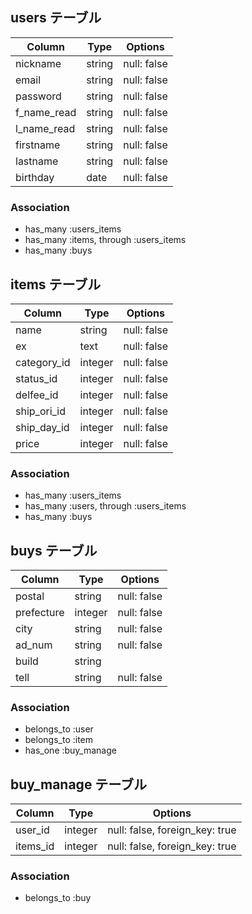 ## users テーブル
| Column      | Type   | Options     |
| ----------- | ------ | ----------- |
| nickname    | string | null: false |
| email       | string | null: false |
| password    | string | null: false |
| f_name_read | string | null: false |
| l_name_read | string | null: false |
| firstname   | string | null: false |
| lastname    | string | null: false |
| birthday    | date   | null: false |

### Association
- has_many :users_items
- has_many :items, through :users_items
- has_many :buys


## items テーブル
| Column     | Type    | Options     |
| ---------- | ------- | ----------- |
| name       | string  | null: false |
| ex         | text    | null: false |
| category_id| integer | null: false |
| status_id  | integer | null: false |
| delfee_id  | integer | null: false |
| ship_ori_id| integer | null: false |
| ship_day_id| integer | null: false |
| price      | integer | null: false |

### Association
- has_many :users_items
- has_many :users, through :users_items
- has_many :buys


## buys テーブル
| Column    | Type    | Options     |
| --------- | ------- | ----------- |
| postal    | string  | null: false |
| prefecture| integer | null: false |
| city      | string  | null: false |
| ad_num    | string  | null: false |
| build     | string  |             |
| tell      | string  | null: false |

### Association
- belongs_to :user
- belongs_to :item
- has_one :buy_manage


## buy_manage テーブル
| Column   | Type    | Options                        |
| -------- | ------- | ------------------------------ |
| user_id  | integer | null: false, foreign_key: true |  
| items_id | integer | null: false, foreign_key: true |  

### Association
- belongs_to :buy
